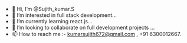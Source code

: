 - 👋 Hi, I’m @Sujith_kumar.S
- 👀 I’m interested in full stack development...
- 🌱 I’m currently learning react.js...
- 💞️ I’m looking to collaborate on full development projects ...
- 📫 How to reach me  :- kumarsujith672@gmail.com , +91 6300012667.  

<!---
SujithK001/SujithK001 is a ✨ special ✨ repository because its `README.md` (this file) appears on your GitHub profile.
You can click the Preview link to take a look at your changes.
--->

